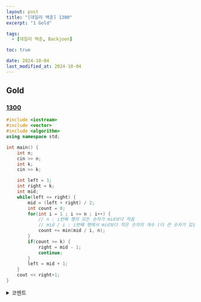 ```yaml
---
layout: post
title: "[데일리 백준] 1300"
excerpt: "1 Gold"

tags:
  - [데일리 백준, Backjoon]

toc: true

date: 2024-10-04
last_modified_at: 2024-10-04
---
```

## Gold
### [1300][def]

```c++
#include <iostream>
#include <vector>
#include <algorithm>
using namespace std;

int main() {
    int n;
    cin >> n;
    int k;
    cin >> k;

    int left = 1;
    int right = k;
    int mid;
    while(left <= right) {
        mid = (left + right) / 2;
        int count = 0;
        for(int i = 1 ; i <= n ; i++) {
            // n : i번째 행의 모든 숫자가 mid보다 작음
            // mid / i : i번째 행에서 mid보다 작은 숫자의 개수 (더 큰 숫자가 있음. n 미만이라는 뜻)
            count += min(mid / i, n);
        }
        if(count >= k) {
            right = mid - 1;
            continue;
        }
        left = mid + 1;
    }
    cout << right+1;
}
```

<details>
<summary>코멘트</summary>
<div markdown="1">

- Parametric Search + Binary Search

- 주석으로 작성한 부분에 해당하는 개념을 파악하는데 어려움을 겪었다.  

</div>
</details>

[def]: https://www.acmicpc.net/problem/1300